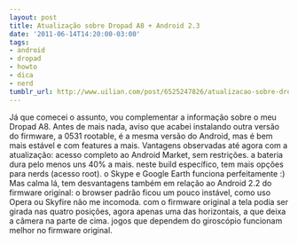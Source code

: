 ```yaml
---
layout: post
title: Atualização sobre Dropad A8 + Android 2.3
date: '2011-06-14T14:20:00-03:00'
tags:
- android
- dropad
- howto
- dica
- nerd
tumblr_url: http://www.uilian.com/post/6525247826/atualizacao-sobre-dropad-a8-android-2-3
---
```

Já que comecei o assunto, vou complementar a informação sobre o meu Dropad A8.
Antes de mais nada, aviso que acabei instalando outra versão do firmware, a 0531 rootable, é a mesma versão do Android, mas é bem mais estável e com features a mais.
Vantagens observadas até agora com a atualização:
acesso completo ao Android Market, sem restrições.
a bateria dura pelo menos uns 40% a mais.
neste build específico, tem mais opções para nerds (acesso root).
o Skype e Google Earth funciona perfeitamente :)
Mas calma lá, tem desvantagens também em relação ao Android 2.2 do firmware original:
o browser padrão ficou um pouco instável, como uso Opera ou Skyfire não me incomoda.
com o firmware original a tela podia ser girada nas quatro posições, agora apenas uma das horizontais, a que deixa a câmera na parte de cima.
jogos que dependem do giroscópio funcionam melhor no firmware original.

